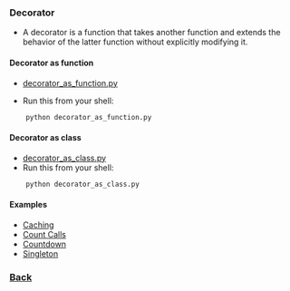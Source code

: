 ### Decorator
- A decorator is a function that takes another function and extends the behavior of the latter function without explicitly modifying it.

#### Decorator as function
- [decorator_as_function.py](decorator_as_function.py)

- Run this from your shell:
````bash
    python decorator_as_function.py
````

#### Decorator as class
- [decorator_as_class.py](decorator_as_class.py)
- Run this from your shell:
````bash
    python decorator_as_class.py
````

#### Examples
- [Caching](examples/caching.py)
- [Count Calls](examples/count_calls.py)
- [Countdown](examples/countdown.py)
- [Singleton](examples/singleton.py)


### [Back](../../README.md)